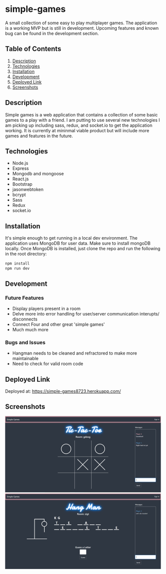 # simple-games
A small collection of some easy to play multiplayer games. The application is a working MVP but is still in development. Upcoming features and known bug can be found in the development section.

## Table of Contents
1. [Description](#description)
2. [Technologies](#technologies)
3. [Installation](#installation)
4. [Development](#development)
5. [Deployed Link](#Deployed-Link)
6. [Screenshots](#Screenshots)

## Description
Simple games is a web application that contains a collection of some basic games to a play with a friend. I am putting to use several new technologies I am picking up including sass, redux, and <span>socket.</spann>io to get the application working. It is currently at mininmal viable product but will include more games and features in the future.

## Technologies
* Node.js
* Express
* Mongodb and mongoose
* React.js
* Bootstrap
* jasonwebtoken
* bcrypt
* Sass
* Redux
* <span>socket.</spann>io

## Installation
It's simple enough to get running in a local dev environment. The application uses MongoDB for user data. Make sure to install mongoDB locally. Once MongoDB is installed, just clone the repo and run the following in the root directory:
```
npm install
npm run dev
```
## Development
### Future Features
* Display players present in a room
* Delve more into error handling for user/server communication interupts/ disconnects
* Connect Four and other great 'simple games'
* Much much more
### Bugs and Issues
* Hangman needs to be cleaned and refractored to make more maintainable 
* Need to check for valid room code

## Deployed Link
Deployed at:  https://simple-games8723.herokuapp.com/

## Screenshots
![Screen Shot](./ScreenShots/tictactoeScreenShot.PNG)
![Screen Shot](./ScreenShots/hangManScreenShot.PNG)
